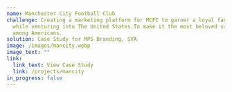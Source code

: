 ```yaml
---
name: Manchester City Football Club
challenge: Creating a marketing platform for MCFC to garner a loyal fanbase
  while venturing into The United States.To make it the most beloved soccer club
  among Americans.
solution: Case Study for MPS Branding, SVA
image: /images/mancity.webp
image_text: ""
link:
  link_text: View Case Study
  link: /projects/mancity
in_progress: false
---
```

